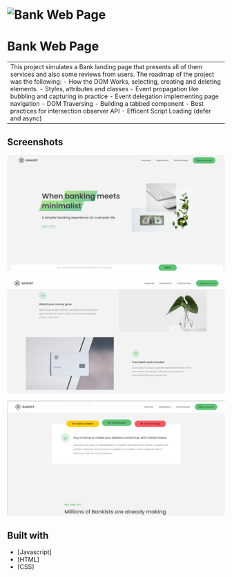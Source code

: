 # ![Bank Web Page](https://github.com/josejo911/Bank-Web-Page)
# Bank Web Page
<table>
<tr>
<td>
This project simulates a Bank landing page that presents all of them services and also some reviews from users. The roadmap of the project was the following:
 - How the DOM Works, selecting, creating and deleting elements.
 - Styles, attributes and classes
 - Event propagation like bubbling and capturing in practice
 - Event delegation implementing page navigation
 - DOM Traversing
 - Building a tabbed component
 - Best practices for intersection observer API
 - Efficent Script Loading (defer and async)
 
 </td>
</tr>
</table>


## Screenshots

![](https://github.com/josejo911/Bank-Web-Page/blob/main/Screenshots/1.jpg)

![](https://github.com/josejo911/Bank-Web-Page/blob/main/Screenshots/2.jpg)

![](https://github.com/josejo911/Bank-Web-Page/blob/main/Screenshots/3.jpg)


## Built with 

- [Javascript]
- [HTML]
- [CSS]



